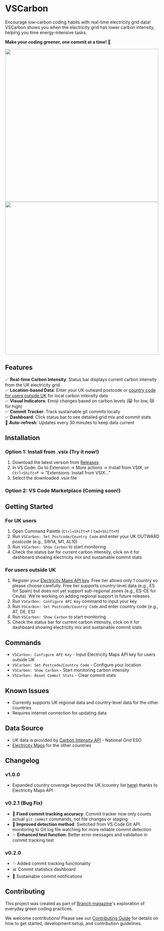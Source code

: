 # VSCarbon

Encourage low-carbon coding habits with real-time electricity grid data! VSCarbon shows you when the electricity grid has lower carbon intensity, helping you time energy-intensive tasks.

**Make your coding greener, one commit at a time! 🌱**

<img src="https://github.com/user-attachments/assets/c4433f56-9278-47ea-a6e1-d1e1cc27ae9a" width="500"/>
<img src="https://github.com/user-attachments/assets/f09854c4-0b44-418e-b2e3-2274adc4e0d7" width="500"/>

## Features

✅ **Real-time Carbon Intensity**: Status bar displays current carbon intensity from the UK electricity grid  
✅ **Location-based Data**: Enter your UK outward postcode or [country code for users outside UK](https://portal.electricitymaps.com/developer-hub/api/getting-started#geographical-coverage) for local carbon intensity data  
✅ **Visual Indicators**: Emoji changes based on carbon levels (😸 for low, 😿 for high)  
✅ **Commit Tracker**: Track sustainable git commits locally  
✅ **Dashboard**: Click status bar to see detailed grid mix and commit stats  
🔄 **Auto-refresh**: Updates every 30 minutes to keep data current

## Installation

### Option 1: Install from .vsix (Try it now!)

1. Download the latest version from [Releases](https://github.com/liti-dev/vscarbon/releases)
2. In VS Code: Go to Extension -> More actions -> Install from VSIX, or `Ctrl+Shift+P` → "Extensions: Install from VSIX..."
3. Select the downloaded .vsix file

### Option 2: VS Code Marketplace (Coming soon!)

## Getting Started
### For UK users
1. Open Command Palette (`Ctrl+Shift+P` / `Cmd+Shift+P`)
2. Run `VSCarbon: Set Postcode/Country Code` and enter your UK OUTWARD postcode (e.g., SW1A, M1, AL10)
3. Run `VSCarbon: Show Carbon` to start monitoring
4. Check the status bar for current carbon intensity, click on it for dashboard showing electricity mix and sustainable commit stats
### For users outside UK
1. Register your [Electricity Maps API key](https://portal.electricitymaps.com/auth/login). Free tier allows only 1 country so please choose carefully. Free tier supports country-level data (e.g., ES for Spain) but does not yet support sub-regional zones (e.g., ES-CE for Ceuta). We're working on adding regional support in future releases
2. Run `VSCarbon: Configure API Key` command to input your key
3. Run `VSCarbon: Set Postcode/Country Code` and enter country code (e.g., AT, DE, ES)
3. Run `VSCarbon: Show Carbon` to start monitoring
4. Check the status bar for current carbon intensity, click on it for dashboard showing electricity mix and sustainable commit stats

## Commands

- `VSCarbon: Configure API Key` - Input Electricity Maps API key for users outside UK
- `VSCarbon: Set Postcode/Country Code` - Configure your location
- `VSCarbon: Show Carbon` - Start monitoring carbon intensity
- `VSCarbon: Reset Commit Stats` - Clear commit stats

## Known Issues

- Currently supports UK regional data and country-level data for the other countries
- Requires internet connection for updating data

## Data Source

- UK data is provided by [Carbon Intensity API](https://carbonintensity.org.uk/) - National Grid ESO
- [Electricity Maps](https://portal.electricitymaps.com/developer-hub/api/getting-started#geographical-coverage) for the other countries

## Changelog

### v1.0.0
- Expanded country coverage beyond the UK (country list [here](https://portal.electricitymaps.com/developer-hub/api/getting-started#geographical-coverage)) thanks to Electricity Maps API

### v0.2.1 (Bug Fix)
- 🐛 **Fixed commit tracking accuracy**: Commit tracker now only counts actual `git commit` commands, not file changes or staging
- 🔧 **Improved detection method**: Switched from VS Code Git API monitoring to Git log file watching for more reliable commit detection
- ✨ **Enhanced test function**: Better error messages and validation in commit tracking test

### v0.2.0
- ✨ Added commit tracking functionality
- 📊 Commit statistics dashboard
- 🌱 Sustainable commit notifications


## Contributing

This project was created as part of [Branch magazine](https://branch.climateaction.tech/issues/issue-9/everyday-green-coding-bringing-nature-and-grid-awareness-to-visual-studio-code/)'s exploration of everyday green coding practices.

We welcome contributions! Please see our [Contributing Guide](CONTRIBUTING.md) for details on how to get started, development setup, and contribution guidelines.
